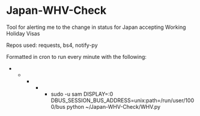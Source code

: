 # Japan-WHV-Check
Tool for alerting me to the change in status for Japan accepting Working Holiday Visas 

Repos used: requests, bs4, notify-py

Formatted in cron to run every minute with the following:
* * * * * sudo -u sam DISPLAY=:0 DBUS_SESSION_BUS_ADDRESS=unix:path=/run/user/1000/bus python ~/Japan-WHV-Check/WHV.py

